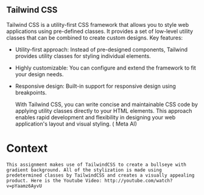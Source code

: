 ## Tailwind CSS

Tailwind CSS is a utility-first CSS framework that allows you to style web applications using pre-defined classes. It provides a set of low-level utility classes that can be combined to create custom designs.
Key features:

- Utility-first approach: Instead of pre-designed components, Tailwind provides utility classes for styling individual elements.
- Highly customizable: You can configure and extend the framework to fit your design needs.
- Responsive design: Built-in support for responsive design using breakpoints.

  With Tailwind CSS, you can write concise and maintainable CSS code by applying utility classes directly to your HTML elements. This approach enables rapid development and flexibility in designing your web application's layout and visual styling.
  ( Meta AI)

# Context

    This assignment makes use of TailwindCSS to create a bullseye with gradient background. All of the stylization is made using predetermined classes by TailwindCSS and creates a visually appealing product. Here is the Youtube Video: http://youtube.com/watch?v=pYaamz6AyvU

